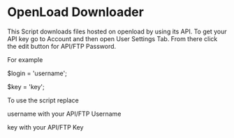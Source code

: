 # OpenLoad Downloader
This Script downloads files hosted on openload by using its API.
To get your API key go to Account and then open User Settings Tab. From there click the edit button for API/FTP Password.


For example 

$login = 'username';

$key = 'key';

To use the script replace

username with your API/FTP Username

key with your API/FTP Key 
